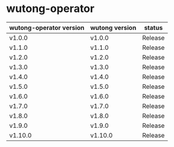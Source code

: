 # wutong-operator

| wutong-operator version   | wutong version   | status      |
| ------------------------- | ---------------- | ----------- |
| v1.0.0                    | v1.0.0           | Release     |
| v1.1.0                    | v1.1.0           | Release     |
| v1.2.0                    | v1.2.0           | Release     |
| v1.3.0                    | v1.3.0           | Release     |
| v1.4.0                    | v1.4.0           | Release     |
| v1.5.0                    | v1.5.0           | Release     |
| v1.6.0                    | v1.6.0           | Release     |
| v1.7.0                    | v1.7.0           | Release     |
| v1.8.0                    | v1.8.0           | Release     |
| v1.9.0                    | v1.9.0           | Release     |
| v1.10.0                   | v1.10.0          | Release     |

